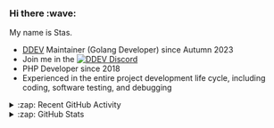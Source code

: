 <h3>Hi there :wave:</h3>

My name is Stas.

- [DDEV](https://github.com/ddev/ddev) Maintainer (Golang Developer) since Autumn 2023
- Join me in the [![DDEV Discord](https://img.shields.io/discord/664580571770388500?logo=discord&logoColor=%23fff&label=DDEV%20Discord&link=https%3A%2F%2Fddev.com%2Fs%2Fdiscord)](https://ddev.com/s/discord)
- PHP Developer since 2018
- Experienced in the entire project development life cycle, including coding, software testing, and debugging

<details>
  <summary>:zap: Recent GitHub Activity</summary>

<!--RECENT_ACTIVITY:start-->
1. ❗️ Opened issue [#7155](https://github.com/ddev/ddev/issues/7155) in [ddev/ddev](https://github.com/ddev/ddev)<br>
2. 🎉 Merged PR [#71](https://github.com/ddev/ddev-addon-template/pull/71) in [ddev/ddev-addon-template](https://github.com/ddev/ddev-addon-template)<br>
3. ❗️ Opened issue [#7154](https://github.com/ddev/ddev/issues/7154) in [ddev/ddev](https://github.com/ddev/ddev)<br>
4. 💪 Opened PR [#71](https://github.com/ddev/ddev-addon-template/pull/71) in [ddev/ddev-addon-template](https://github.com/ddev/ddev-addon-template)<br>
5. ✌️ Released [v1.0.3](https://github.com/stasadev/ddev-mydumper/releases/tag/v1.0.3) in [stasadev/ddev-mydumper](https://github.com/stasadev/ddev-mydumper)<br>
6. 🎉 Merged PR [#5](https://github.com/stasadev/ddev-mydumper/pull/5) in [stasadev/ddev-mydumper](https://github.com/stasadev/ddev-mydumper)<br>
7. 💪 Opened PR [#5](https://github.com/stasadev/ddev-mydumper/pull/5) in [stasadev/ddev-mydumper](https://github.com/stasadev/ddev-mydumper)<br>
8. 💬 Commented on [#7153](https://github.com/ddev/ddev/issues/7153#issuecomment-2757755193) in [ddev/ddev](https://github.com/ddev/ddev)<br>
9. 💬 Commented on [#7153](https://github.com/ddev/ddev/issues/7153#issuecomment-2757695128) in [ddev/ddev](https://github.com/ddev/ddev)<br>
10. 💪 Opened PR [#7152](https://github.com/ddev/ddev/pull/7152) in [ddev/ddev](https://github.com/ddev/ddev)<br>
11. 💪 Opened PR [#7151](https://github.com/ddev/ddev/pull/7151) in [ddev/ddev](https://github.com/ddev/ddev)<br>
12. 💬 Commented on [#7150](https://github.com/ddev/ddev/pull/7150#issuecomment-2755195259) in [ddev/ddev](https://github.com/ddev/ddev)<br>
13. 💪 Opened PR [#7150](https://github.com/ddev/ddev/pull/7150) in [ddev/ddev](https://github.com/ddev/ddev)<br>
14. 👍 Approved [#7147](https://github.com/ddev/ddev/pull/7147#pullrequestreview-2717496317) in [ddev/ddev](https://github.com/ddev/ddev)<br>
15. 💬 Commented on [#7148](https://github.com/ddev/ddev/pull/7148#issuecomment-2754581115) in [ddev/ddev](https://github.com/ddev/ddev)<br>
16. 💬 Commented on [#7148](https://github.com/ddev/ddev/pull/7148#issuecomment-2754570701) in [ddev/ddev](https://github.com/ddev/ddev)<br>
17. 💬 Commented on [#505](https://github.com/perftools/xhgui/issues/505#issuecomment-2752032429) in [perftools/xhgui](https://github.com/perftools/xhgui)<br>
18. 💬 Commented on [#7142](https://github.com/ddev/ddev/pull/7142#discussion_r2012582746) in [ddev/ddev](https://github.com/ddev/ddev)<br>
19. 💪 Opened PR [#54](https://github.com/ddev/ddev-xhgui/pull/54) in [ddev/ddev-xhgui](https://github.com/ddev/ddev-xhgui)<br>
20. 💪 Opened PR [#7145](https://github.com/ddev/ddev/pull/7145) in [ddev/ddev](https://github.com/ddev/ddev)<br>
<!--RECENT_ACTIVITY:end-->

</details>

<details>
  <summary>:zap: GitHub Stats</summary>

  <picture>
    <source
      srcset="https://github-readme-stats.vercel.app/api?username=stasadev&show_icons=true&count_private=true&include_all_commits=true&hide_border=true&theme=tokyonight"
      media="(prefers-color-scheme: dark)"
    />
    <source
      srcset="https://github-readme-stats.vercel.app/api?username=stasadev&show_icons=true&count_private=true&include_all_commits=true&hide_border=true"
      media="(prefers-color-scheme: light), (prefers-color-scheme: no-preference)"
    />
    <img src="https://github-readme-stats.vercel.app/api?username=stasadev&show_icons=true&count_private=true&include_all_commits=true&hide_border=true" />
  </picture>

</details>

